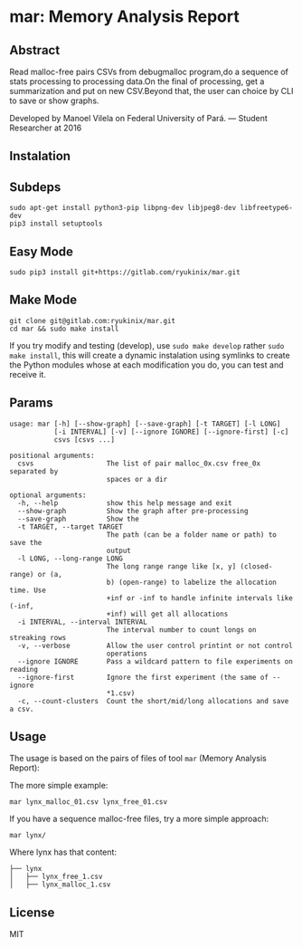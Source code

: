 # mar: Memory Analysis Report

## Abstract
Read malloc-free pairs CSVs from debugmalloc program,do a sequence of stats
processing to processing data.On the final of processing, get a summarization
and put on new CSV.Beyond that, the user can choice by CLI to save or show
graphs.

Developed by Manoel Vilela on Federal University of Pará.
— Student Researcher at 2016


## Instalation

## Subdeps
```
sudo apt-get install python3-pip libpng-dev libjpeg8-dev libfreetype6-dev
pip3 install setuptools 
``` 

## Easy Mode

```
sudo pip3 install git+https://gitlab.com/ryukinix/mar.git
```

## Make Mode
```
git clone git@gitlab.com:ryukinix/mar.git
cd mar && sudo make install
```

If you try modify and testing (develop), use `sudo make develop` rather `sudo make install`, this will create a dynamic instalation using symlinks to create the Python modules whose at each modification you do, you can test and receive it.

## Params

```
usage: mar [-h] [--show-graph] [--save-graph] [-t TARGET] [-l LONG]
           [-i INTERVAL] [-v] [--ignore IGNORE] [--ignore-first] [-c]
           csvs [csvs ...]

positional arguments:
  csvs                  The list of pair malloc_0x.csv free_0x separated by
                        spaces or a dir

optional arguments:
  -h, --help            show this help message and exit
  --show-graph          Show the graph after pre-processing
  --save-graph          Show the
  -t TARGET, --target TARGET
                        The path (can be a folder name or path) to save the
                        output
  -l LONG, --long-range LONG
                        The long range range like [x, y] (closed-range) or (a,
                        b) (open-range) to labelize the allocation time. Use
                        +inf or -inf to handle infinite intervals like (-inf,
                        +inf) will get all allocations
  -i INTERVAL, --interval INTERVAL
                        The interval number to count longs on streaking rows
  -v, --verbose         Allow the user control printint or not control
                        operations
  --ignore IGNORE       Pass a wildcard pattern to file experiments on reading
  --ignore-first        Ignore the first experiment (the same of --ignore
                        *1.csv)
  -c, --count-clusters  Count the short/mid/long allocations and save a csv.

```


## Usage

The usage is based on the pairs of files of tool `mar` (Memory Analysis Report):

The more simple example:
```
mar lynx_malloc_01.csv lynx_free_01.csv
```

If you have a sequence malloc-free files, try a more simple approach:

```
mar lynx/
``` 

Where lynx has that content:


```
├── lynx
│   ├── lynx_free_1.csv
│   ├── lynx_malloc_1.csv
``` 

## License
MIT